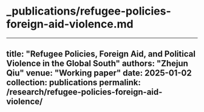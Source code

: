 # _publications/refugee-policies-foreign-aid-violence.md
---
title: "Refugee Policies, Foreign Aid, and Political Violence in the Global South"
authors: "Zhejun Qiu"
venue: "Working paper"
date: 2025-01-02
collection: publications
permalink: /research/refugee-policies-foreign-aid-violence/
---
